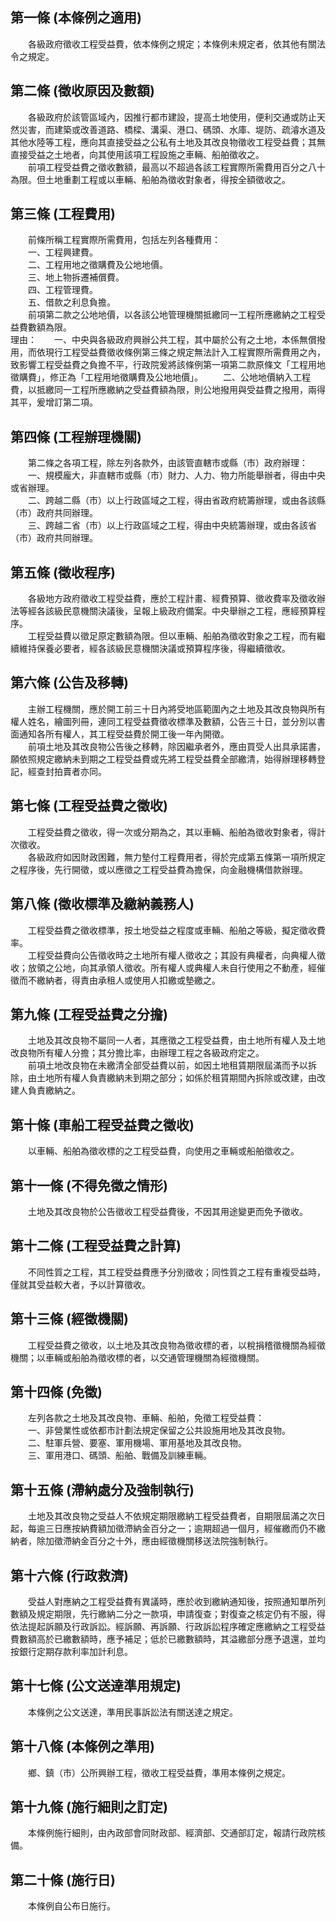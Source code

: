 第一條 (本條例之適用)
---------------------
　　各級政府徵收工程受益費，依本條例之規定；本條例未規定者，依其他有關法令之規定。  


第二條 (徵收原因及數額)
-----------------------
　　各級政府於該管區域內，因推行都市建設，提高土地使用，便利交通或防止天然災害，而建築或改善道路、橋樑、溝渠、港口、碼頭、水庫、堤防、疏濬水道及其他水陸等工程，應向其直接受益之公私有土地及其改良物徵收工程受益費；其無直接受益之土地者，向其使用該項工程設施之車輛、船舶徵收之。  
　　前項工程受益費之徵收數額，最高以不超過各該工程實際所需費用百分之八十為限。但土地重劃工程或以車輛、船舶為徵收對象者，得按全額徵收之。  


第三條 (工程費用)
-----------------
　　前條所稱工程實際所需費用，包括左列各種費用：  
　　一、工程興建費。  
　　二、工程用地之徵購費及公地地價。  
　　三、地上物拆遷補償費。  
　　四、工程管理費。  
　　五、借款之利息負擔。  
　　前項第二款之公地地價，以各該公地管理機關抵繳同一工程所應繳納之工程受益費數額為限。  
理由：　　一、中央與各級政府興辦公共工程，其中屬於公有之土地，本係無償撥用，而依現行工程受益費徵收條例第三條之規定無法計入工程實際所需費用之內，致影響工程受益費之負擔不平，行政院爰將該條例第一項第二款原條文「工程用地徵購費」，修正為「工程用地徵購費及公地地價」。
　　二、公地地價納入工程費，以抵繳同一工程所應繳納之受益費額為限，則公地撥用與受益費之撥用，兩得其平，爰增訂第二項。

第四條 (工程辦理機關)
---------------------
　　第二條之各項工程，除左列各款外，由該管直轄市或縣（市）政府辦理：  
　　一、規模龐大，非直轄市或縣（市）財力、人力、物力所能舉辦者，得由中央或省辦理。  
　　二、跨越二縣（市）以上行政區域之工程，得由省政府統籌辦理，或由各該縣（市）政府共同辦理。  
　　三、跨越二省（市）以上行政區域之工程，得由中央統籌辦理，或由各該省（市）政府共同辦理。  


第五條 (徵收程序)
-----------------
　　各級地方政府徵收工程受益費，應於工程計畫、經費預算、徵收費率及徵收辦法等經各該級民意機關決議後，呈報上級政府備案。中央舉辦之工程，應經預算程序。  
　　工程受益費以徵足原定數額為限。但以車輛、船舶為徵收對象之工程，而有繼續維持保養必要者，經各該級民意機關決議或預算程序後，得繼續徵收。  


第六條 (公告及移轉)
-------------------
　　主辦工程機關，應於開工前三十日內將受地區範圍內之土地及其改良物與所有權人姓名，繪圖列冊，連同工程受益費徵收標準及數額，公告三十日，並分別以書面通知各所有權人，其工程受益費於開工後一年內開徵。  
　　前項土地及其改良物公告後之移轉，除因繼承者外，應由買受人出具承諾書，願依照規定繳納未到期之工程受益費或先將工程受益費全部繳清，始得辦理移轉登記，經查封拍賣者亦同。  


第七條 (工程受益費之徵收)
-------------------------
　　工程受益費之徵收，得一次或分期為之，其以車輛、船舶為徵收對象者，得計次徵收。  
　　各級政府如因財政困難，無力墊付工程費用者，得於完成第五條第一項所規定之程序後，先行開徵，或以應徵之工程受益費為擔保，向金融機構借款辦理。  


第八條 (徵收標準及繳納義務人)
-----------------------------
　　工程受益費之徵收標準，按土地受益之程度或車輛、船舶之等級，擬定徵收費率。  
　　工程受益費向公告徵收時之土地所有權人徵收之；其設有典權者，向典權人徵收；放領之公地，向其承領人徵收。所有權人或典權人未自行使用之不動產，經催徵而不繳納者，得責由承租人或使用人扣繳或墊繳之。  


第九條 (工程受益費之分擔)
-------------------------
　　土地及其改良物不屬同一人者，其應徵之工程受益費，由土地所有權人及土地改良物所有權人分擔；其分擔比率，由辦理工程之各級政府定之。  
　　前項土地改良物在未繳清全部受益費以前，如因土地租賃期限屆滿而予以拆除，由土地所有權人負責繳納未到期之部分；如係於租賃期間內拆除或改建，由改建人負責繳納之。  


第十條 (車船工程受益費之徵收)
-----------------------------
　　以車輛、船舶為徵收標的之工程受益費，向使用之車輛或船舶徵收之。  


第十一條 (不得免徵之情形)
-------------------------
　　土地及其改良物於公告徵收工程受益費後，不因其用途變更而免予徵收。  


第十二條 (工程受益費之計算)
---------------------------
　　不同性質之工程，其工程受益費應予分別徵收；同性質之工程有重複受益時，僅就其受益較大者，予以計算徵收。  


第十三條 (經徵機關)
-------------------
　　工程受益費之徵收，以土地及其改良物為徵收標的者，以稅捐稽徵機關為經徵機關；以車輛或船舶為徵收標的者，以交通管理機關為經徵機關。  


第十四條 (免徵)
---------------
　　左列各款之土地及其改良物、車輛、船舶，免徵工程受益費：  
　　一、非營業性或依都市計劃法規定保留之公共設施用地及其改良物。  
　　二、駐軍兵營、要塞、軍用機場、軍用基地及其改良物。  
　　三、軍用港口、碼頭、船舶、戰備及訓練車輛。  


第十五條 (滯納處分及強制執行)
-----------------------------
　　土地及其改良物之受益人不依規定期限繳納工程受益費者，自期限屆滿之次日起，每逾三日應按納費額加徵滯納金百分之一；逾期超過一個月，經催繳而仍不繳納者，除加徵滯納金百分之十外，應由經徵機關移送法院強制執行。  


第十六條 (行政救濟)
-------------------
　　受益人對應納之工程受益費有異議時，應於收到繳納通知後，按照通知單所列數額及規定期限，先行繳納二分之一款項，申請復查；對復查之核定仍有不服，得依法提起訴願及行政訴訟。經訴願、再訴願、行政訴訟程序確定應繳納之工程受益費數額高於已繳數額時，應予補足；低於已繳數額時，其溢繳部分應予退還，並均按銀行定期存款利率加計利息。  


第十七條 (公文送達準用規定)
---------------------------
　　本條例之公文送達，準用民事訴訟法有關送達之規定。  


第十八條 (本條例之準用)
-----------------------
　　鄉、鎮（市）公所興辦工程，徵收工程受益費，準用本條例之規定。  


第十九條 (施行細則之訂定)
-------------------------
　　本條例施行細則，由內政部會同財政部、經濟部、交通部訂定，報請行政院核備。  


第二十條 (施行日)
-----------------
　　本條例自公布日施行。